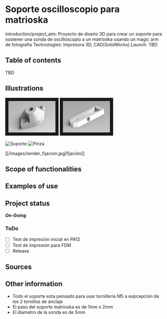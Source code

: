
# **Soporte oscilloscopio para matrioska**
Introduction/project_aim: Proyecto de diseño 3D para crear un soporte para sostener una sonda de oscilloscopio a un matrioska usando un magic arm de fotografia
Technologies: Impresora 3D, CAD(SolidWorks)
Launch: TBD

## Table of contents
  TBD

## Illustrations
<img src="https://raw.githubusercontent.com/herranz/matrioska_soporte_oscilloscopio/main/images/render_fijacion.JPG" width="150" height="100" border="10"/>
<img src="https://raw.githubusercontent.com/herranz/matrioska_soporte_oscilloscopio/main/images/render_pinza.JPG" width="150" height="100" border="10"/>

![Soporte](/herranz/matrioska_soporte_oscilloscopio/main/images/render_fijacion.JPG?raw=true "Soporte")
![Pinza](/herranz/matrioska_soporte_oscilloscopio/main/images/render_pinza.JPG?raw=true "Soporte")

[[/images/render_fijacion.jpg|fijación]]


## Scope of functionalities
## Examples of use
## Project status
**_On-Going_**
  
### ToDo 
- [ ] Test de impresión inicial en PA12
- [ ] Test de impresión para FDM
- [ ] Release
    
## Sources
## Other information

- Todo el soporte esta pensado para usar tornilleria M5 a expcepción de los 2 tornillos de anclaje 
- El paso del soporte matrioska es de 1mm o 2mm
- El diametro de la sonda es de 5mm







[//]: # ( Test Comentario)
